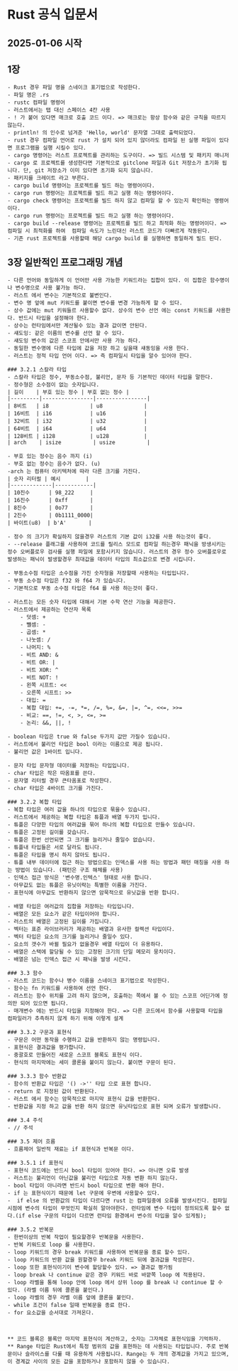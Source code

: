 # Rust 공식 입문서

## 2025-01-06 시작

## 1장

    - Rust 경우 파일 명을 스네이크 표기법으로 작성한다.
    - 파일 명은 .rs
    - rustc 컴파일 명령어
    - 러스트에서는 탭 대신 스페이스 4칸 사용
    - ! 가 붙어 있다면 매크로 호출 코드 이다. => 매크로는 항상 함수와 같은 규칙을 따르지 않는다.
    - println! 의 인수로 넘겨준 'Hello, world' 문자열 그대로 출력되었다.
    - rust 경우 컴파일 언어로 rust 가 설치 되어 있지 않더라도 컴파일 된 실행 파일이 있다면 프로그램을 실행 시킬수 있다.
    - cargo 명령어는 러스트 프로젝트를 관리하는 도구이다. => 빌드 시스템 및 패키지 매니저
    - cargo 로 프로젝트를 생성한다면 기본적으로 gitclone 파일과 Git 저장소가 초기화 됩니다. 단, git 저장소가 이미 있다면 초기화 되지 않습니다.
    - 패키지를 크레이트 라고 부른다.
    - cargo build 명령어는 프로젝트를 빌드 하는 명령어이다.
    - cargo run 명령어는 프로젝트를 빌드 하고 실행 하는 명령어이다.
    - cargo check 명령어는 프로젝트를 빌드 하지 않고 컴파일 할 수 있는지 확인하는 명령어이다.
    - cargo run 명령어는 프로젝트를 빌드 하고 실행 하는 명령어이다.
    - cargo build --release 명령어는 프로젝트를 빌드 하고 최적화 하는 명령어이다. => 컴파일 시 최적화를 하여  컴파일 속도가 느린대신 러스트 코드가 더빠르게 작동된다.
    - 기존 rust 프로젝트를 사용할때 해당 cargo build 를 실행하면 동일하게 빌드 된다.

## 3장 일반적인 프로그래밍 개념

    - 다른 언어와 동일하게 이 언어만 사용 가능한 키워드라는 집합이 있다. 이 집합은 함수명이나 변수명으로 사용 불가능 하다.
    - 러스트 에서 변수는 기본적으로 불변인다.
    - 변수 명 앞에 mut 키워드를 붙이면 변수를 변경 가능하게 할 수 있다.
    - 상수 값에는 mut 키워들르 사용할수 없다. 상수의 변수 선언 에는 const 키워드를 사용한다. 반드시 타입을 설정해야 한다.
    - 상수는 런타임에서만 계산될수 있는 결과 값이면 안된다.
    - 섀도잉: 같은 이름의 변수를 선언 할 수 있다.
    - 섀도잉 변수의 값은 스코프 안에서만 사용 가능 하다.
    - 동일한 변수명에 다른 타입에 값을 저장 하고 싶을때 섀동잉을 사용 한다.
    - 러스트는 정적 타입 언어 이다. => 즉 컴파일시 타입을 알수 있어야 한다.

    ### 3.2.1 스칼라 타입
    - 스칼라 타입은 정수, 부동소수점, 불리언, 문자 등 기본적인 데이터 타입을 말한다.
    - 정수형은 소수점이 없는 숫자입니다.
    | 길이    | 부호 있는 정수 | 부호 없는 정수 |
    |---------|----------------|----------------|
    | 8비트   | i8             | u8             |
    | 16비트  | i16            | u16            |
    | 32비트  | i32            | u32            |
    | 64비트  | i64            | u64            |
    | 128비트 | i128           | u128           |
    | arch    | isize          | usize          |

    - 부호 있는 정수는 음수 까지 (i)
    - 부호 없는 정수는 음수가 없다. (u)
    -arch 는 컴퓨터 아키텍처에 따라 다른 크기를 가진다.
    | 숫자 리터럴 | 예시        |
    |-------------|------------|
    | 10진수      | 98_222     |
    | 16진수      | 0xff       |
    | 8진수       | 0o77       |
    | 2진수       | 0b1111_0000|
    | 바이트(u8)  | b'A'       |

    - 정수 의 크기가 확실하지 않을경우 러스트의 기본 값이 i32를 사용 하는것이 좋다.
    - --release 플래그를 사용하여 코드를 릴리스 모드로 컴파일 하는경우 패닉을 방생시키는 정수 오버플로우 검사를 실행 파일에 포함시키지 않습니다. 러스트의 경우 정수 오버플로우로 발생하는 패닉이 발생할경우 최대값을 데이터 타입의 최소값으로 변경 시킵니다.

    - 부동소수점 타입은 소수점을 가진 숫자형을 저장할때 사용하는 타입입니다.
    - 부동 소수점 타입은 f32 와 f64 가 있습니다.
    - 기본적으로 부동 소수점 타입은 f64 를 사용 하는것이 좋다.

    - 러스트는 모든 숫자 타입에 대해서 기본 수학 연산 기능을 제공한다.
    - 러스트에서 제공하는 연산자 목록
        - 덧셈: +
        - 뺄셈: -
        - 곱셈: *
        - 나눗셈: /
        - 나머지: %
        - 비트 AND: &
        - 비트 OR: |
        - 비트 XOR: ^
        - 비트 NOT: !
        - 왼쪽 시프트: <<
        - 오른쪽 시프트: >>
        - 대입: =
        - 복합 대입: +=, -=, *=, /=, %=, &=, |=, ^=, <<=, >>=
        - 비교: ==, !=, <, >, <=, >=
        - 논리: &&, ||, !

    - boolean 타입은 true 와 false 두가지 값만 가질수 있습니다.
    - 러스트에서 불리언 타입은 bool 이라는 이름으로 제공 됩니다.
    - 불리언 값은 1바이트 입니다.

    - 문자 타입 문자형 데이터를 저장하는 타입입니다.
    - char 타입은 작은 따옴표를 쓴다.
    - 문자열 리터럴 경우 큰타옴표로 작성한다.
    - char 타입은 4바이트 크기를 가진다.

    ### 3.2.2 복합 타입
    - 복합 타입은 여러 값을 하나의 타입으로 묶을수 있습니다.
    - 러스트에서 제공하는 복합 타입은 튜플과 배열 두가지 입니다.
    - 튜플은 다양한 타입의 여러값을 묶어 하나의 복합 타입으로 만들수 있습니다.
    - 튜플은 고정된 길이를 갖습니다.
    - 튜플은 한번 선언되면 그 크기를 늘리거나 줄일수 없습니다.
    - 튜플내 타입들은 서로 달라도 됩니다.
    - 튜플은 타입을 명시 하지 않아도 됩니다.
    - 튜플 내부 데이터에 접근 하는 방법으로는 인덱스를 사용 하는 방법과 패턴 매칭을 사용 하는 방법이 있습니다. (패턴은 구조 해체를 사용)
    - 인덱스 접근 방식은 '변수명.인텍스' 형태로 사용 합니다.
    - 아무값도 없는 튜플은 유닛이락는 특별한 이름을 가진다.
    - 표현식에 아무값도 반환하지 않으면 암묵적으로 유닛값을 반환 합니다.

    - 배열 타입은 여러값의 집합을 저장하는 타입입니다.
    - 배열은 모든 요소가 같은 타입이어야 합니다.
    - 러스트의 배열은 고정된 길이를 가집니다.
    - 벡터는 표준 라이브러리가 제공하는 배열과 유사한 컬렉션 타입이다.
    - 벡터 타입은 요소의 크기를 늘리거나 줄일수 있다.
    - 요소의 갯수가 바뀔 필요가 없을경우 배열 타입이 더 유용하다.
    - 배열은 스택에 할당될 수 있는 고정된 크기의 단일 메모리 뭉치이다.
    - 배열은 넘는 인덱스 접근 시 패닉을 발생 시킨다.

    ### 3.3 함수
    - 러스트 코드는 함수나 병수 이름을 스네이크 표기법으로 작성한다.
    - 함수는 fn 키워드를 사용하여 선언 한다.
    - 려스트는 함수 위치를 고려 하지 않으며, 호출하는 쪽에서 볼 수 있는 스코프 어딘가에 정의만 되어 있으면 됩니다.
    - 매개변수 에는 반드시 타입을 지정해야 한다. => 다른 코드에서 함수를 사용할때 타입을 컴파일러가 추측하지 않게 하기 위해 이렇게 설계

    ### 3.3.2 구문과 표현식
    - 구문은 어떤 동작을 수행하고 값을 반환하지 않는 명령입니다.
    - 표현식은 결과값을 평가합니다.
    - 중괄호로 만들어진 새로운 스코프 블록도 표현식 이다.
    - 현식의 마지막에는 세미 콜론을 붙이지 않는다. 붙이면 구문이 된다.

    ### 3.3.3 함수 반환값
    - 함수의 반환값 타입은 '() ->'' 타입 으로 표현 합니다.
    - return 로 지정된 값이 반환된다.
    - 러스트 에서 함수는 암묵적으로 마지막 표현식 값을 반환한다.
    - 반환값을 지정 하고 값을 반환 하지 않으면 유닛타입으로 표현 되며 오류가 발생합니다.

    ### 3.4 주석
    - // 주석

    ### 3.5 제어 흐름
    - 흐름제어 일반적 재료는 if 표현식과 반복문 이다.

    ### 3.5.1 if 표현식
    - 표현식 코드에는 반드시 bool 타입이 있어야 한다. => 아니면 오류 발생
    - 러스트는 불리언이 아닌값을 불리언 타입으로 자동 변환 하지 않는다.
    - bool 타입이 아니라면 반드시 bool 타입으로 변환 해야 한다.
    - if 는 표현식이기 때문에 let 구문에 우변에 사용할수 있다.
    -  if else 의 반환값의 타입이 다르다면 rust 는 컴파일중에 오류를 발생시킨다. 컴파일 시점에 변수의 타입이 무엇인지 확실히 알아야한다. 런타임에 변수 타입이 정의되도록 할수 없다.(if else 구문의 타입이 다르면 런타임 환경에서 변수의 타입을 알수 있게됨);

    ### 3.5.2 반복문
    - 한번이상의 반복 작업이 필요할경우 반복문을 사용한다.
    - 반복 키워드로 loop 를 사용한다.
    - loop 키워드의 경우 break 키워드를 사용하여 반복문을 종료 할수 있다.
    - loop 키워드의 반환 값을 원할경우 break 키워드 뒤에 결과값을 작성한다.
    - loop 또한 표현식이기이 변수에 할당할수 있다. => 결과값 평가됨
    - loop break 나 continue 같은 경우 키워드 바로 바깥쪽 loop 에 적용된다.
    - loop 라벨을 통해 loop 안에 loop 에서 상위 loop 를 break 나 continue 할 수 있다. (라벨 이름 뒤에 콜론을 붙인다.)
    - loop 라벨의 경우 라벨 이름 앞에 콜론을 붙인다.
    - while 조건이 false 일때 반복문을 종료 한다.
    - for 요소값을 순서대로 가져온다.



    ** 코드 블록은 블록안 마지막 표현식이 계산하고, 숫자는 그자체로 표현식임을 기억하자.
    ** Range 타입은 Rust에서 특정 범위의 값을 표현하는 데 사용되는 타입입니다. 주로 반복문이나 슬라이스를 다룰 때 유용하게 사용됩니다. Range는 두 개의 경계값을 가지고 있으며, 이 경계값 사이의 모든 값을 포함하거나 포함하지 않을 수 있습니다.
